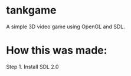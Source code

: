 # tankgame
A simple 3D video game using OpenGL and SDL.

# How this was made:
Step 1. Install SDL 2.0
